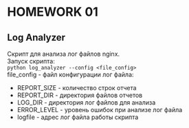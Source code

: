 # HOMEWORK 01 #
## Log Analyzer ##

Скрипт для анализа лог файлов nginx.  
Запуск скрипта:  
`python log_analyzer --config <file_config>`  
file_config - файл конфигурации лог файла:  
 - REPORT_SIZE - количество строк отчета
 - REPORT_DIR - директория файлов отчетов
 - LOG_DIR - директория лог файлов для анализа
 - ERROR_LEVEL - уровень ошибок при анализе лог файла
 - logfile - адрес лог файла работы скрипта  

